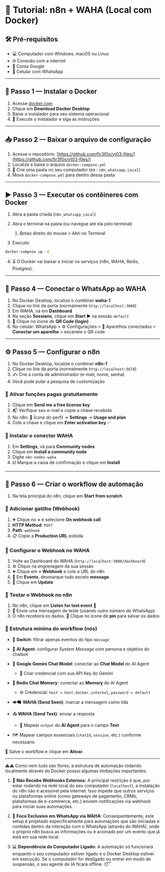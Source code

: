 # 🚀 Tutorial: n8n + WAHA (Local com Docker)

## 🛠️ Pré-requisitos

* 💻 Computador com Windows, macOS ou Linux
* 🌐 Conexão com a internet
* 📧 Conta Google
* 📱 Celular com WhatsApp

---

## 🐳 Passo 1 — Instalar o Docker

1. Acesse [docker.com](https://docker.com)
2. Clique em **Download Docker Desktop**
3. Baixe o instalador para seu sistema operacional
4. 🧰 Execute o instalador e siga as instruções

---

## 📥 Passo 2 — Baixar o arquivo de configuração

1. Acesse o repositório: [https://github.com/fir3f0x/yt03-files/](https://github.com/fir3f0x/yt03-files/)
2. Localize e baixe o arquivo `docker-compose.yml`
3. 📁 Crie uma pasta no seu computador (ex.: `n8n_whatsapp_Local`)
4. Mova `docker-compose.yml` para dentro dessa pasta

---

## ▶️ Passo 3 — Executar os contêineres com Docker

1. Abra a pasta criada (`n8n_whatsapp_Local`)
2. Abra o terminal na pasta (ou navegue até ela pelo terminal)

   1. Botao direito do mouse > Abri no Terminal
3. Execute:

```bash
docker-compose up -d
```

4. ⏳ O Docker vai baixar e iniciar os serviços (n8n, WAHA, Redis, Postgres). 

---

## 🔗 Passo 4 — Conectar o WhatsApp ao WAHA

1. No Docker Desktop, localize o contêiner **waha-1**
2. Clique no link da porta (normalmente `http://localhost:3000`)
3. Em WAHA, vá em **Dashboard**
4. Na seção **Sessions**, clique em **Start** ▶️ na sessão `default`
5. 📸 Clique no ícone de **QR Code (login)**
6. No celular: WhatsApp > ⚙️ Configurações > 📡 Aparelhos conectados > **Conectar um aparelho** > escaneie o QR code

---

## ⚙️ Passo 5 — Configurar o n8n

1. No Docker Desktop, localize o contêiner **n8n-1**
2. Clique no link da porta (normalmente `http://localhost:5678`)
3. ✍️ Crie a conta de administrador (e-mail, nome, senha)
4. Você pode pular a pesquisa de customização

### 🎁 Ativar funções pagas gratuitamente

1. Clique em **Send me a free license key**
2. 📬 Verifique seu e-mail e copie a chave recebida
3. No n8n: 👤 Ícone do perfil → **Settings** → **Usage and plan**
4. Cole a chave e clique em **Enter activation key** ✅

### 🔌 Instalar o conector WAHA

1. Em **Settings**, vá para **Community nodes**
2. Clique em **Install a community node**
3. Digite `n8n-nodes-waha`
4. ☑️ Marque a caixa de confirmação e clique em **Install**

---

## 🤖 Passo 6 — Criar o workflow de automação

1. Na tela principal do n8n, clique em **Start from scratch**

### 📡 Adicionar gatilho (Webhook)

1. ➕ Clique no **+** e selecione **On webhook call**
2. **HTTP Method**: `POST`
3. **Path**: `webhook`
4. 📋 Copie a **Production URL** exibida

### 🔁 Configurar o Webhook no WAHA

1. Volte ao Dashboard do WAHA (`http://localhost:3000/dashboard`)
2. ⚙️ Clique na engrenagem da sua sessão
3. ➕ Clique em **+ Webhook** e cole a URL do n8n
4. 📩 Em **Events**, desmarque tudo exceto **message**
5. 💾 Clique em **Update**

### 🧪 Testar o Webhook no n8n

1. No n8n, clique em **Listen for test event** 🧠
2. 📲 Envie uma mensagem de teste (usando outro número de WhatsApp)
3. O n8n receberá os dados. 📌 Clique no ícone de **pin** para salvar os dados

### 🧠 Estrutura mínima do workflow (nós)

* 🔀 **Switch**: filtrar apenas eventos do tipo `message`
* 🤖 **AI Agent**: configurar *System Message* com persona e objetivo do chatbot
* 💬 **Google Gemini Chat Model**: conectar ao **Chat Model** do AI Agent

  * 🔑 Criar credencial com sua API Key do Gemini
* 🧠 **Redis Chat Memory**: conectar ao **Memory** do AI Agent

  * ⚙️ Credencial: `host = host.docker.internal`, `password = default`
* 👁️‍🗨️ **WAHA (Send Seen)**: marcar a mensagem como lida
* 📤 **WAHA (Send Text)**: enviar a resposta

  * 🔗 Mapear `output` do **AI Agent** para o campo **Text**
* 🗺️ Mapear campos essenciais (`chatId`, `session`, etc.) conforme necessário

💾 Salve o workflow e clique em **Ativar**.

---

⚠️⚠️ Como nem tudo são flores, a estrutura de automação rodando localmente através do Docker possui algumas limitações importantes:

1.  🚫 **Não Recebe Webhooks Externos:** A principal restrição é que, por estar rodando na rede local do seu computador (`localhost`), a instalação do n8n não é acessível pela internet. Isso impede que outros serviços ou plataformas online (como gateways de pagamento, CRMs, plataformas de e-commerce, etc.) enviem notificações via webhook para iniciar suas automações.

2.  🎯 **Foco Exclusivo em WhatsApp via WAHA**: Consequentemente, este setup é projetado especificamente para automações que são iniciadas e contidas dentro da interação com o WhatsApp (através do WAHA), onde o próprio n8n busca as informações ou é acionado por um evento que já está em sua rede local.

3.  💻 **Dependência do Computador Ligado:** A automação só funcionará enquanto o seu computador estiver ligado e o Docker Desktop estiver em execução. Se o computador for desligado ou entrar em modo de suspensão, o seu agente de IA ficará offline. 😴
